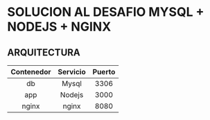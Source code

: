 # SOLUCION AL DESAFIO MYSQL + NODEJS + NGINX

## ARQUITECTURA

| Contenedor | Servicio | Puerto |
|:----------:|:--------:|:------:|
|     db     |   Mysql  |  3306  |
|     app    |  Nodejs  |  3000  |
|    nginx   |   nginx  |  8080  |

